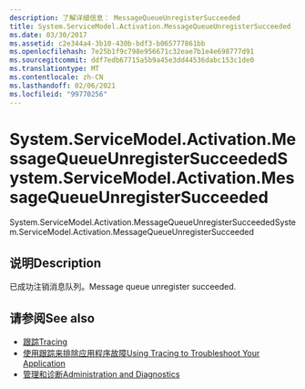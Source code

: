 ```yaml
---
description: 了解详细信息： MessageQueueUnregisterSucceeded
title: System.ServiceModel.Activation.MessageQueueUnregisterSucceeded
ms.date: 03/30/2017
ms.assetid: c2e344a4-3b10-430b-bdf3-b065777861bb
ms.openlocfilehash: 7e25b1f9c798e956671c32eae7b1e4e698777d91
ms.sourcegitcommit: ddf7edb67715a5b9a45e3dd44536dabc153c1de0
ms.translationtype: MT
ms.contentlocale: zh-CN
ms.lasthandoff: 02/06/2021
ms.locfileid: "99770256"
---
```

# <a name="systemservicemodelactivationmessagequeueunregistersucceeded"></a><span data-ttu-id="ed706-103">System.ServiceModel.Activation.MessageQueueUnregisterSucceeded</span><span class="sxs-lookup"><span data-stu-id="ed706-103">System.ServiceModel.Activation.MessageQueueUnregisterSucceeded</span></span>

<span data-ttu-id="ed706-104">System.ServiceModel.Activation.MessageQueueUnregisterSucceeded</span><span class="sxs-lookup"><span data-stu-id="ed706-104">System.ServiceModel.Activation.MessageQueueUnregisterSucceeded</span></span>  
  
## <a name="description"></a><span data-ttu-id="ed706-105">说明</span><span class="sxs-lookup"><span data-stu-id="ed706-105">Description</span></span>  

 <span data-ttu-id="ed706-106">已成功注销消息队列。</span><span class="sxs-lookup"><span data-stu-id="ed706-106">Message queue unregister succeeded.</span></span>  
  
## <a name="see-also"></a><span data-ttu-id="ed706-107">请参阅</span><span class="sxs-lookup"><span data-stu-id="ed706-107">See also</span></span>

- [<span data-ttu-id="ed706-108">跟踪</span><span class="sxs-lookup"><span data-stu-id="ed706-108">Tracing</span></span>](index.md)
- [<span data-ttu-id="ed706-109">使用跟踪来排除应用程序故障</span><span class="sxs-lookup"><span data-stu-id="ed706-109">Using Tracing to Troubleshoot Your Application</span></span>](using-tracing-to-troubleshoot-your-application.md)
- [<span data-ttu-id="ed706-110">管理和诊断</span><span class="sxs-lookup"><span data-stu-id="ed706-110">Administration and Diagnostics</span></span>](../index.md)
